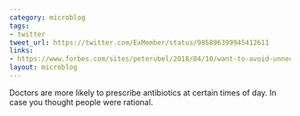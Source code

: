 ```yaml
---
category: microblog
tags:
- twitter
tweet_url: https://twitter.com/ExMember/status/985896399945412611
links:
- https://www.forbes.com/sites/peterubel/2018/04/10/want-to-avoid-unnecessary-antibiotics-be-careful-what-time-of-day-you-see-your-doctor/#30ef0f4d6a06
layout: microblog
---
```

Doctors are more likely to prescribe antibiotics at certain times of day. In case you thought people were rational.
